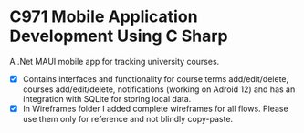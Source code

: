 # C971 Mobile Application Development Using C Sharp

A .Net MAUI mobile app for tracking university courses.
- [x] Contains interfaces and functionality for course terms add/edit/delete, courses add/edit/delete, notifications (working on Adroid 12) and has an integration with SQLite for storing local data.
- [x] In Wireframes folder I added complete wireframes for all flows. Please use them only for reference and not blindly copy-paste.

